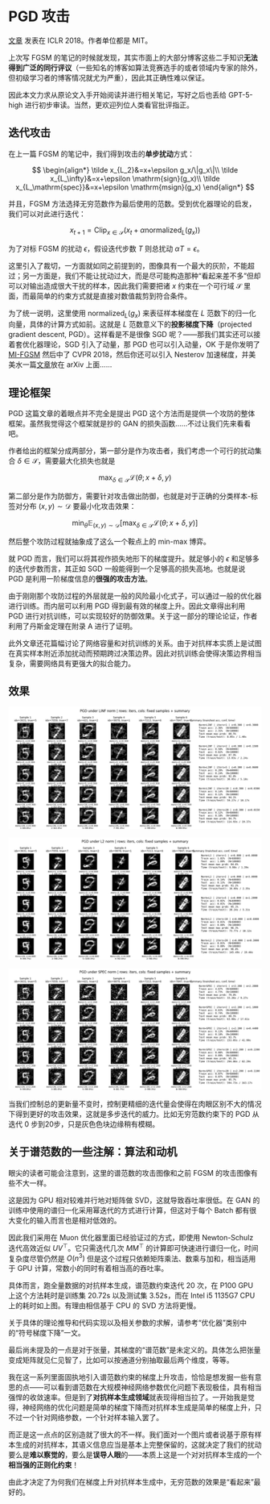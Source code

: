 # PGD 攻击

[文章](https://arxiv.org/abs/1706.06083) 发表在 ICLR 2018。作者单位都是 MIT。

上次写 FGSM 的笔记的时候就发现，其实市面上的大部分博客这些二手知识**无法得到广泛的同行评议**（一些知名的博客如算法竞赛选手的或者领域内专家的除外，但初级学习者的博客情况就尤为严重），因此其正确性难以保证。

因此本文力求从原论文入手开始阅读并进行相关笔记，写好之后也丢给 GPT-5-high 进行初步审读。当然，更欢迎列位人类看官批评指正。

## 迭代攻击

在上一篇 FGSM 的笔记中，我们得到攻击的**单步扰动**方式：

$$
\begin{align*}
    \tilde x_{L_2}&=x+\epsilon g_x/\|g_x\|\\
    \tilde x_{L_\infty}&=x+\epsilon \mathrm{sign}(g_x)\\
    \tilde x_{L_\mathrm{spec}}&=x+\epsilon \mathrm{msign}(g_x)
\end{align*}
$$

并且，FGSM 方法选择无穷范数作为最后使用的范数。受到优化器理论的启发，我们可以对此进行迭代：

$$
x_{t+1}=\mathrm{Clip}_{x\in\mathcal{S}}(x_t+\alpha \mathrm{normalized}_L(g_x) )
$$

为了对标 FGSM 的扰动 $\epsilon$，假设迭代步数 $T$ 则总扰动 $\alpha T=\epsilon$。

这里引入了裁切，一方面就如同之前提到的，图像具有一个最大的灰阶，不能超过；另一方面是，我们不能让扰动过大，而是尽可能构造那种“看起来差不多”但却可以对输出造成很大干扰的样本，因此我们需要把诸 $x$ 约束在一个可行域 $\mathcal{S}$ 里面，而最简单的约束方式就是直接对数值裁剪到符合条件。

为了统一说明，这里使用 $\mathrm{normalized}_L(g_x)$ 来表征样本梯度在 $L$ 范数下的归一化向量，具体的计算方式如前。这就是 $L$ 范数意义下的**投影梯度下降**（projected gradient descent, PGD）。这样看是不是很像 SGD 呢？——那我们其实还可以接着套优化器理论，SGD 引入了动量，那 PGD 也可以引入动量，OK 于是你发明了 [MI-FGSM](https://arxiv.org/abs/1710.06081) 然后中了 CVPR 2018，然后你还可以引入 Nesterov 加速梯度，并美美水一篇[文章](https://arxiv.org/abs/2105.05029)放在 arXiv 上面……

## 理论框架

PGD 这篇文章的着眼点并不完全是提出 PGD 这个方法而是提供一个攻防的整体框架。虽然我觉得这个框架就是抄的 GAN 的损失函数……不过让我们先来看看吧。

作者给出的框架分成两部分，第一部分是作为攻击者，我们考虑一个可行的扰动集合 $\delta\in\mathcal{S}$，需要最大化损失也就是

$$
\max_{\delta\in\mathcal{S}}\mathcal{L}(\theta;x+\delta,y)
$$

第二部分是作为防御方，需要针对攻击做出防御，也就是对于正确的分类样本-标签对分布 $(x,y)\sim\mathcal{D}$ 要最小化攻击效果：

$$
\min_{\theta}\mathbb{E}_{(x,y)\sim\mathcal{D}}[\max_{\delta\in\mathcal{S}}\mathcal{L}(\theta;x+\delta,y)]
$$

然后整个攻防过程就抽象成了这么一个鞍点上的 min-max 博弈。

就 PGD 而言，我们可以将其视作损失地形下的梯度提升。就足够小的 $\epsilon$ 和足够多的迭代步数而言，其正如 SGD 一般能得到一个足够高的损失高地。也就是说 PGD 是利用一阶梯度信息的**很强的攻击方法**。

由于刚刚那个攻防过程的外层就是一般的风险最小化式子，可以通过一般的优化器进行训练。而内层可以利用 PGD 得到最有效的梯度上升。因此文章得出利用 PGD 进行对抗训练，可以实现较好的防御效果。关于这一部分的理论论证，作者利用了丹斯金定理在附录 A 进行了证明。

此外文章还花篇幅讨论了网络容量和对抗训练的关系。由于对抗样本实质上是试图在真实样本附近添加扰动而预期跨过决策边界。因此对抗训练会使得决策边界相当复杂，需要网络具有更强大的拟合能力。

## 效果

![alt text](Figure_2.png)

![alt text](Figure_4.png)

![alt text](Figure_6.png)

当我们控制总的更新量不变时，控制更精细的迭代量会使得在肉眼区别不大的情况下得到更好的攻击效果，这就是多步迭代的威力。比如无穷范数约束下的 PGD 从迭代 0 步到20步，只是灰色色块边缘稍有模糊。

## 关于谱范数的一些注解：算法和动机

眼尖的读者可能会注意到，这里的谱范数的攻击图像和之前 FGSM 的攻击图像有些不大一样。

这是因为 GPU 相对较难并行地对矩阵做 SVD，这就导致吞吐率很低。在 GAN 的训练中使用的谱归一化采用幂迭代的方式进行计算，但这对于每个 Batch 都有很大变化的输入而言也是相对低效的。

因此我们采用在 Muon 优化器里面已经验证过的方式，即使用 Newton-Schulz 迭代高效近似 $UV^\top$。它只需迭代几次 $MM^\top$ 的计算即可快速进行谱归一化，时间复杂度尽管仍然是 $O(n^3)$ 但是这个过程只依赖矩阵乘法、数乘与加和，相当适用于 GPU 计算，常数小的同时有着相当高的吞吐率。

具体而言，跑全量数据的对抗样本生成，谱范数约束迭代 20 次，在 P100 GPU 上这个方法耗时是训练集 20.72s 以及测试集 3.52s，而在 Intel i5 1135G7 CPU 上的耗时如上图。有理由相信基于 CPU 的 SVD 方法将更慢。

关于具体的理论推导和代码实现以及相关参数的求解，请参考“优化器”类别中的“符号梯度下降”一文。

最后尚未提及的一点是对于张量，其梯度的“谱范数”是未定义的。具体怎么把张量变成矩阵就见仁见智了，比如可以按通道分别抽取最后两个维度，等等。

我在这一系列里面固执地引入谱范数约束的梯度上升攻击，恰恰是想发掘一些有意思的点——可以看到谱范数在大规模神经网络参数优化问题下表现极佳，具有相当强悍的收敛速率。但是到了**对抗样本生成领域**就表现得相当拉了。一开始我是觉得，神经网络的优化问题是简单的梯度下降而对抗样本生成是简单的梯度上升，只不过一个针对网络参数，一个针对样本输入罢了。

而正是这一点点的区别造就了很大的不一样。我们面对一个图片或者说基于原有样本生成的对抗样本，其语义信息应当是基本上完整保留的，这就决定了我们的扰动要么是**难以察觉的**，要么是**误导人眼**的——本质上这是一个对对抗样本生成的一个**相当强的正则化约束**！

由此才决定了为何我们在梯度上升对抗样本生成中，无穷范数的效果是“看起来”最好的。
